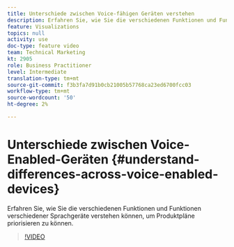```yaml
---
title: Unterschiede zwischen Voice-fähigen Geräten verstehen
description: Erfahren Sie, wie Sie die verschiedenen Funktionen und Funktionen verschiedener Sprachgeräte verstehen können, um Produktpläne priorisieren zu können.
feature: Visualizations
topics: null
activity: use
doc-type: feature video
team: Technical Marketing
kt: 2905
role: Business Practitioner
level: Intermediate
translation-type: tm+mt
source-git-commit: f3b3fa7d91b0cb21005b57768ca23ed6700fcc03
workflow-type: tm+mt
source-wordcount: '50'
ht-degree: 2%

---
```



# Unterschiede zwischen Voice-Enabled-Geräten {#understand-differences-across-voice-enabled-devices}

Erfahren Sie, wie Sie die verschiedenen Funktionen und Funktionen verschiedener Sprachgeräte verstehen können, um Produktpläne priorisieren zu können.

>[!VIDEO](https://video.tv.adobe.com/v/27225/?quality=9)
